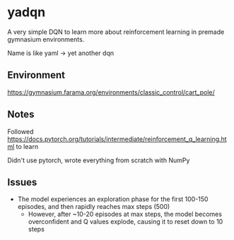 # yadqn

A very simple DQN to learn more about reinforcement learning in premade gymnasium environments.

Name is like yaml -> yet another dqn

## Environment

https://gymnasium.farama.org/environments/classic_control/cart_pole/

## Notes

Followed https://docs.pytorch.org/tutorials/intermediate/reinforcement_q_learning.html to learn

Didn't use pytorch, wrote everything from scratch with NumPy

## Issues

- The model experiences an exploration phase for the first 100-150 episodes, and then rapidly reaches max steps (500)
  - However, after ~10-20 episodes at max steps, the model becomes overconfident and Q values explode, causing it to reset down to 10 steps